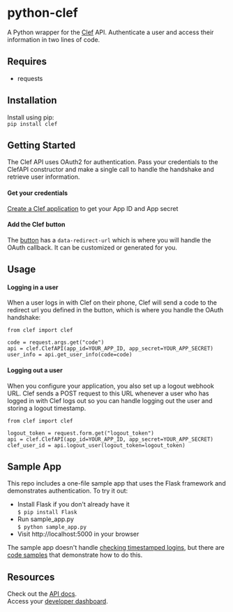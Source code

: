 python-clef
=================================
A Python wrapper for the [Clef](https://getclef.com/) API. Authenticate a user and access their information in two lines of code. 


Requires
--------
* requests

Installation
------------
Install using pip:    
 `pip install clef`



Getting Started
-----------
The Clef API uses OAuth2 for authentication. Pass your credentials to the ClefAPI constructor and make
a single call to handle the handshake and retrieve user information.

#### Get your credentials
[Create a Clef application](http://docs.getclef.com/v1.0/docs/creating-a-clef-application) to get your App ID and App secret

#### Add the Clef button
The [button](http://docs.getclef.com/v1.0/docs/adding-the-clef-button) has a `data-redirect-url` which is where you will handle the OAuth callback. It can be customized or generated for you.

Usage
-----

#### Logging in a user
When a user logs in with Clef on their phone, Clef will send a code to the redirect url you defined in the button, which is where you handle the OAuth handshake:
``` 
from clef import clef

code = request.args.get("code")
api = clef.ClefAPI(app_id=YOUR_APP_ID, app_secret=YOUR_APP_SECRET)
user_info = api.get_user_info(code=code)
```
#### Logging out a user
When you configure your application, you also set up a logout webhook URL. Clef sends a POST request to this URL whenever a user who has logged in with Clef logs out so you can handle logging out the user and storing a logout timestamp.

```
from clef import clef

logout_token = request.form.get("logout_token")
api = clef.ClefAPI(app_id=YOUR_APP_ID, app_secret=YOUR_APP_SECRET)
clef_user_id = api.logout_user(logout_token=logout_token)
```

Sample App
----------
This repo includes a one-file sample app that uses the Flask framework and demonstrates authentication. To try it out:    
* Install Flask if you don't already have it      
`$ pip install Flask`    
* Run sample_app.py     
`$ python sample_app.py`          
* Visit http://localhost:5000 in your browser      

The sample app doesn't handle [checking timestamped logins](http://docs.getclef.com/v1.0/docs/checking-timestamped-logins), but there are [code samples](http://docs.getclef.com/v1.0/docs/overview-1) that demonstrate how to do this.

 
Resources
--------
Check out the [API docs](http://docs.getclef.com/v1.0/docs/).     
Access your [developer dashboard](https://getclef.com/user/login).